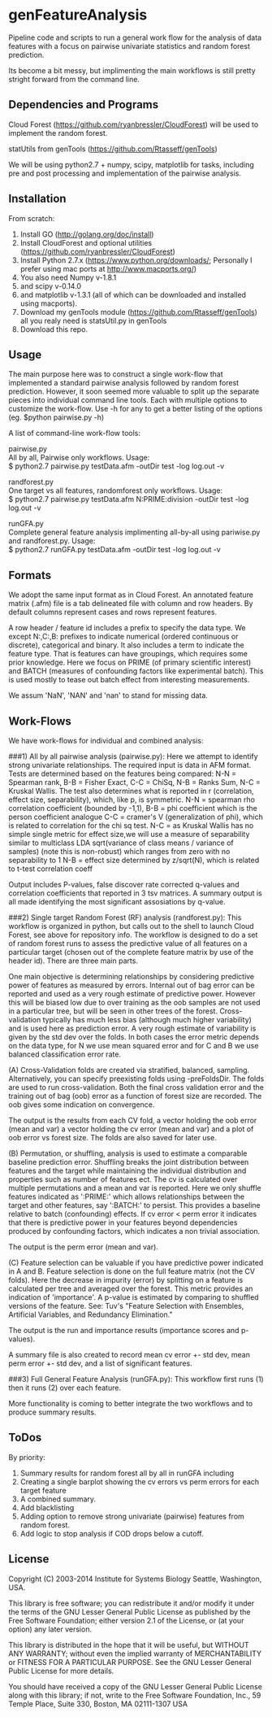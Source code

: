genFeatureAnalysis
====================

Pipeline code and scripts to run a general work flow for the 
analysis of data features with a focus on pairwise 
univariate statistics and random forest prediction.

Its become a bit messy, but implimenting the main
workflows is still pretty stright forward from the
command line.

Dependencies and Programs
------------------
Cloud Forest (https://github.com/ryanbressler/CloudForest)
will be used to implement the random forest.

statUtils from genTools (https://github.com/Rtasseff/genTools) 

We will be using python2.7 + numpy, scipy, matplotlib
for tasks, including pre and post processing
and implementation of the pairwise analysis.

Installation
-------------------
From scratch:

1. Install GO (http://golang.org/doc/install)
2. Install CloudForest and optional utilities 
(https://github.com/ryanbressler/CloudForest)
3. Install Python 2.7.x (https://www.python.org/downloads/;
Personally I prefer using mac ports at http://www.macports.org/)
  1. You also need Numpy v-1.8.1 
  2. and scipy v-0.14.0
  3. and matplotlib v-1.3.1 (all of which can be 
downloaded and installed using macports).
4. Download my genTools module (https://github.com/Rtasseff/genTools)
all you realy need is statsUtil.py in genTools
5. Download this repo.
  

Usage
------------------
The main purpose here was to construct a single 
work-flow that implemented a standard pairwise analysis 
followed by random forest prediction. However, it soon seemed
more valuable to split up the separate pieces into 
individual command line tools. Each with multiple options 
to customize the work-flow.  Use -h for any to get 
a better listing of the options (eg. $python pairwise.py -h)

A list of command-line work-flow tools:

pairwise.py    
All by all, Pairwise only workflows. Usage:   
$ python2.7 pairwise.py testData.afm -outDir test -log log.out -v

randforest.py   
One target vs all features, randomforest only workflows. Usage:       
$ python2.7 pairwise.py testData.afm N:PRIME:division -outDir test -log log.out -v

runGFA.py    
Complete general feature analysis implimenting all-by-all using
pariwise.py and randforest.py. Usage:   
$ python2.7 runGFA.py testData.afm -outDir test -log log.out -v

Formats 
------------------
We adopt the same input format as in Cloud Forest.
An annotated feature matrix (.afm) file is a tab 
delineated file with column and row headers. 
By default columns represent cases and rows 
represent features.

A row header / feature id includes a prefix to specify the data type.
We except N:,C:,B: prefixes to indicate numerical (ordered continuous or
discrete), categorical and binary. It also includes a term to indicate
the feature type. That is features can have groupings, which requires
some prior knowledge. Here we focus on PRIME (of primary scientific interest) 
and BATCH (measures of confounding factors like experimental batch).
This is used mostly to tease out batch effect from interesting measurements.

We assum 'NaN', 'NAN' and 'nan' to stand for missing data.
 


Work-Flows
------------------
We have work-flows for individual and combined analysis:

###1) All by all pairwise analysis (pairwise.py): 
Here we attempt to identify strong univariate relationships.
The required input is data in AFM format.
Tests are determined based on the features being compared:
N-N = Spearman rank, B-B = Fisher Exact, C-C = ChiSq,
N-B = Ranks Sum, N-C = Kruskal Wallis.
The test also determines what is reported in r (correlation, 
effect size, separability), which, like p, is symmetric.
N-N = spearman rho correlation coefficient (bounded by -1,1),
B-B = phi coefficient which is the person coefficient analogue 
C-C = cramer's V (generalization of phi), which is related to 
correlation for the chi sq test. N-C = as Kruskal Wallis has no simple 
single metric for effect size,we will use a measure of separability 
similar to multiclass LDA sqrt(variance of class means / variance of samples) 
(note this is non-robust) which ranges from zero with no separability to 1
N-B = effect size determined by z/sqrt(N), which is related to 
t-test correlation coeff

Output includes P-values, false discover rate corrected 
q-values and correlation coefficients that reported in 3 tsv matrices.
A summary output is all made identifying the most significant 
assosiations by q-value.

###2) Single target Random Forest (RF) analysis (randforest.py):
This workflow is organized in python, but calls out
to the shell to launch Cloud Forest, see above for 
repository info. The workflow is designed to do a set 
of random forest runs to assess the predictive value of 
all features on a particular target (chosen out of 
the complete feature matrix by use of the header id).
There are three main parts. 

One main objective is determining relationships 
by considering predictive power of features as 
measured by errors. Internal out of bag error 
can be reported and used as a very rough estimate 
of predictive power. However this will be biased low 
due to over training as the oob samples are 
not used in a particular tree, but will be seen 
in other trees of the forest. Cross-validation 
typically has much less bias (although much higher
variability) and is used here as prediction error.
A very rough estimate of variability is given by 
the std dev over the folds.  In both cases the error
metric depends on the data type, for N we use mean
squared error and for C and B we use balanced 
classification error rate.


(A) Cross-Validation folds are created via stratified,
balanced, sampling.   
Alternatively, you can specify preexisting folds using
-preFoldsDir.  The folds are used to run cross-validation.
Both the final cross validation error and the training 
out of bag (oob) error as a function of forest size are recorded.
The oob gives some indication on convergence.

The output is the results from each CV fold,
a vector holding the oob error (mean and var) a
vector holding the cv error (mean and var) and 
a plot of oob error vs forest size.
The folds are also saved for later use.

(B) Permutation, or shuffling, analysis is used 
to estimate a comparable baseline prediction error.
Shuffling breaks the joint distribution between 
features and the target while maintaining the 
individual distribution and properties such as 
number of features ect. The cv is calculated over
multiple permutations and a mean and var is reported.
Here we only shuffle features indicated as ':PRIME:'
which allows relationships between the target and other 
features, say ':BATCH:' to persist. This provides
a baseline relative to batch (confounding) effects. If
cv error < perm error it indicates that there is predictive
power in your features beyond dependencies produced by
confounding factors, which indicates a non trivial 
association.

The output is the perm error (mean and var).


(C) Feature selection can be valuable if you have 
predictive power indicated in A and B.
Feature selection is done on the full feature matrix
(not the CV folds). Here the decrease 
in impurity (error) by splitting on a feature is calculated
per tree and averaged over the forest. This 
metric provides an indication of 'importance'.
A p-value is estimated by comparing to shuffled 
versions of the feature. See: Tuv's "Feature Selection with 
Ensembles, Artificial Variables, and Redundancy Elimination."

The output is the run and importance results (importance scores 
and p-values).

A summary file is also created to record mean cv error +- std dev,
mean perm error +- std dev, and a list of significant features.
 
###3) Full General Feature Analysis (runGFA.py):
This workflow first runs (1) then it runs (2) over each 
feature.

More functionality is coming to better integrate the two 
workflows and to produce summary results.

ToDos
----------------
By priority:

1. Summary results for random forest all by all in runGFA including 
  1. Creating a single barplot showing the 
cv errors vs perm errors for each target feature
  1. A combined summary.
1. Add blacklisting
1. Adding option to remove strong univariate (pairwise)
features from random forest.
1. Add logic to stop analysis if COD drops below a cutoff. 


License
-------------------

Copyright (C) 2003-2014 Institute for Systems Biology
		     Seattle, Washington, USA.

This library is free software; you can redistribute it and/or
modify it under the terms of the GNU Lesser General Public
License as published by the Free Software Foundation; either
version 2.1 of the License, or (at your option) any later version.

This library is distributed in the hope that it will be useful,
but WITHOUT ANY WARRANTY; without even the implied warranty of
MERCHANTABILITY or FITNESS FOR A PARTICULAR PURPOSE.  See the GNU
Lesser General Public License for more details.

You should have received a copy of the GNU Lesser General Public
License along with this library; if not, write to the Free Software
Foundation, Inc., 59 Temple Place, Suite 330, Boston, MA 02111-1307  USA
